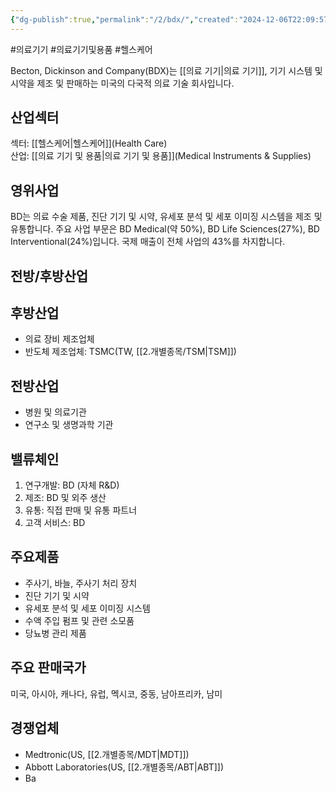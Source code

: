 ```yaml
---
{"dg-publish":true,"permalink":"/2/bdx/","created":"2024-12-06T22:09:57.276+09:00","updated":"2025-07-29T21:37:04.395+09:00"}
---
```


#의료기기 #의료기기및용품 #헬스케어

Becton, Dickinson and Company(BDX)는 [[의료 기기\|의료 기기]], 기기 시스템 및 시약을 제조 및 판매하는 미국의 다국적 의료 기술 회사입니다.

## 산업섹터

섹터: [[헬스케어\|헬스케어]](Health Care)  
산업: [[의료 기기 및 용품\|의료 기기 및 용품]](Medical Instruments & Supplies)

## 영위사업

BD는 의료 수술 제품, 진단 기기 및 시약, 유세포 분석 및 세포 이미징 시스템을 제조 및 유통합니다. 주요 사업 부문은 BD Medical(약 50%), BD Life Sciences(27%), BD Interventional(24%)입니다. 국제 매출이 전체 사업의 43%를 차지합니다.

## 전방/후방산업

## 후방산업

- 의료 장비 제조업체
- 반도체 제조업체: TSMC(TW, [[2.개별종목/TSM\|TSM]])

## 전방산업

- 병원 및 의료기관
- 연구소 및 생명과학 기관

## 밸류체인

1. 연구개발: BD (자체 R&D)
2. 제조: BD 및 외주 생산
3. 유통: 직접 판매 및 유통 파트너
4. 고객 서비스: BD

## 주요제품

- 주사기, 바늘, 주사기 처리 장치
- 진단 기기 및 시약
- 유세포 분석 및 세포 이미징 시스템
- 수액 주입 펌프 및 관련 소모품
- 당뇨병 관리 제품

## 주요 판매국가

미국, 아시아, 캐나다, 유럽, 멕시코, 중동, 남아프리카, 남미

## 경쟁업체

- Medtronic(US, [[2.개별종목/MDT\|MDT]])
- Abbott Laboratories(US, [[2.개별종목/ABT\|ABT]])
- Ba